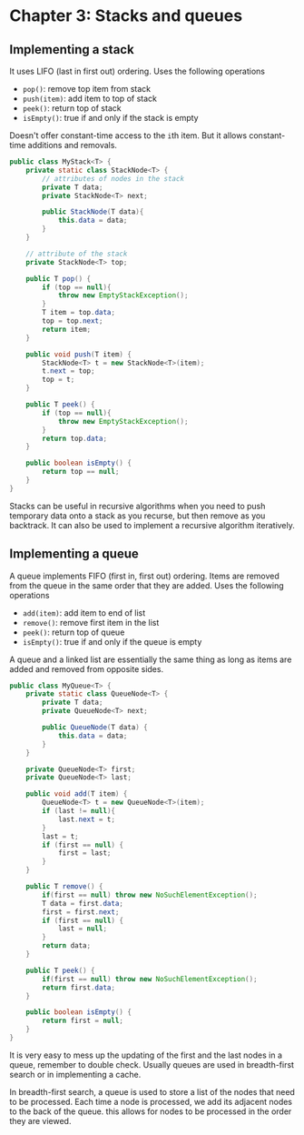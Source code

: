 # Chapter 3: Stacks and queues

## Implementing a stack

It uses LIFO (last in first out) ordering. Uses the following operations

* `pop()`: remove top item from stack
* `push(item)`: add item to top of stack
* `peek()`: return top of stack
* `isEmpty()`: true if and only if the stack is empty

Doesn't offer constant-time access to the `i`th item. But it allows constant-time additions and removals.

```java
public class MyStack<T> {
    private static class StackNode<T> {
        // attributes of nodes in the stack
        private T data;
        private StackNode<T> next;

        public StackNode(T data){
            this.data = data;
        }
    }

    // attribute of the stack
    private StackNode<T> top;

    public T pop() {
        if (top == null){
            throw new EmptyStackException();
        }
        T item = top.data;
        top = top.next;
        return item;
    }

    public void push(T item) {
        StackNode<T> t = new StackNode<T>(item);
        t.next = top;
        top = t;
    }

    public T peek() {
        if (top == null){
            throw new EmptyStackException();
        }
        return top.data;
    }

    public boolean isEmpty() {
        return top == null;
    }
}
```

Stacks can be useful in recursive algorithms when you need to push temporary data onto a stack as you recurse, but then remove as you backtrack. It can also be used to implement a recursive algorithm iteratively.

## Implementing a queue

A queue implements FIFO (first in, first out) ordering. Items are removed from the queue in the same order that they are added. Uses the following operations

* `add(item)`: add item to end of list
* `remove()`: remove first item in the list
* `peek()`: return top of queue
* `isEmpty()`: true if and only if the queue is empty

A queue and a linked list are essentially the same thing as long as items are added and removed from opposite sides.

```java
public class MyQueue<T> {
    private static class QueueNode<T> {
        private T data;
        private QueueNode<T> next;

        public QueueNode(T data) {
            this.data = data;
        }
    }

    private QueueNode<T> first;
    private QueueNode<T> last;

    public void add(T item) {
        QueueNode<T> t = new QueueNode<T>(item);
        if (last != null){
            last.next = t;
        }
        last = t;
        if (first == null) {
            first = last;
        }
    }

    public T remove() {
        if(first == null) throw new NoSuchElementException();
        T data = first.data;
        first = first.next;
        if (first == null) {
            last = null;
        }
        return data;
    }

    public T peek() {
        if(first == null) throw new NoSuchElementException();
        return first.data;
    }

    public boolean isEmpty() {
        return first = null;
    }
}
```

It is very easy to mess up the updating of the first and the last nodes in a queue, remember to double check. Usually queues are used in breadth-first search or in implementing a cache.

In breadth-first search, a queue is used to store a list of the nodes that need to be processed. Each time a node is processed, we add its adjacent nodes to the back of the queue. this allows for nodes to be processed in the order they are viewed.
